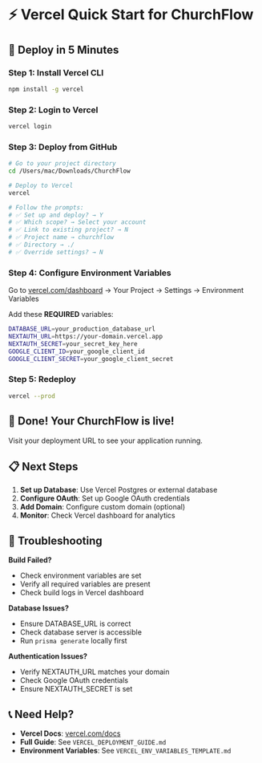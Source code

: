 # ⚡ Vercel Quick Start for ChurchFlow

## 🚀 Deploy in 5 Minutes

### Step 1: Install Vercel CLI
```bash
npm install -g vercel
```

### Step 2: Login to Vercel
```bash
vercel login
```

### Step 3: Deploy from GitHub
```bash
# Go to your project directory
cd /Users/mac/Downloads/ChurchFlow

# Deploy to Vercel
vercel

# Follow the prompts:
# ✅ Set up and deploy? → Y
# ✅ Which scope? → Select your account
# ✅ Link to existing project? → N
# ✅ Project name → churchflow
# ✅ Directory → ./
# ✅ Override settings? → N
```

### Step 4: Configure Environment Variables

Go to [vercel.com/dashboard](https://vercel.com/dashboard) → Your Project → Settings → Environment Variables

Add these **REQUIRED** variables:

```bash
DATABASE_URL=your_production_database_url
NEXTAUTH_URL=https://your-domain.vercel.app
NEXTAUTH_SECRET=your_secret_key_here
GOOGLE_CLIENT_ID=your_google_client_id
GOOGLE_CLIENT_SECRET=your_google_client_secret
```

### Step 5: Redeploy
```bash
vercel --prod
```

## 🎉 Done! Your ChurchFlow is live!

Visit your deployment URL to see your application running.

## 📋 Next Steps

1. **Set up Database**: Use Vercel Postgres or external database
2. **Configure OAuth**: Set up Google OAuth credentials
3. **Add Domain**: Configure custom domain (optional)
4. **Monitor**: Check Vercel dashboard for analytics

## 🔧 Troubleshooting

**Build Failed?**
- Check environment variables are set
- Verify all required variables are present
- Check build logs in Vercel dashboard

**Database Issues?**
- Ensure DATABASE_URL is correct
- Check database server is accessible
- Run `prisma generate` locally first

**Authentication Issues?**
- Verify NEXTAUTH_URL matches your domain
- Check Google OAuth credentials
- Ensure NEXTAUTH_SECRET is set

## 📞 Need Help?

- **Vercel Docs**: [vercel.com/docs](https://vercel.com/docs)
- **Full Guide**: See `VERCEL_DEPLOYMENT_GUIDE.md`
- **Environment Variables**: See `VERCEL_ENV_VARIABLES_TEMPLATE.md`

